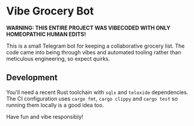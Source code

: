 # Vibe Grocery Bot

**WARNING: THIS ENTIRE PROJECT WAS VIBECODED WITH ONLY HOMEOPATHIC HUMAN EDITS!**

This is a small Telegram bot for keeping a collaborative grocery list. The code came into being through vibes and automated tooling rather than meticulous engineering, so expect quirks.

## Development

You'll need a recent Rust toolchain with `sqlx` and `teloxide` dependencies. The CI configuration uses `cargo fmt`, `cargo clippy` and `cargo test` so running them locally is a good idea too.

Have fun and vibe responsibly!
